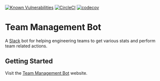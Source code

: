 [![Known Vulnerabilities](https://snyk.io/test/github/tzahifurmanski/team-slack-bot/badge.svg)](https://snyk.io/test/github/tzahifurmanski/team-slack-bot)
[![CircleCI](https://circleci.com/gh/tzahifurmanski/team-management-bot.svg?style=shield)](https://circleci.com/gh/tzahifurmanski/team-management-bot)
[![codecov](https://codecov.io/gh/tzahifurmanski/team-management-bot/graph/badge.svg?token=O14JQ3X9WA)](https://codecov.io/gh/tzahifurmanski/team-management-bot)


# Team Management Bot

A [Slack](https://slack.com/) bot for helping engineering teams to get various stats and perform team related actions.

## Getting Started
Visit the [Team Management Bot](https://team-management-bot.super.site/) website.